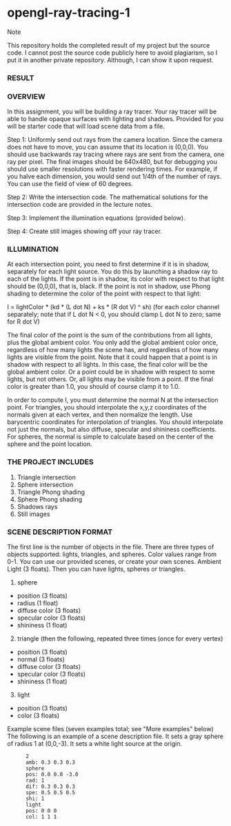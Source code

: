 # opengl-ray-tracing-1

> [!NOTE]
> This repository holds the completed result of my project but the source code.
> I cannot post the source code publicly here to avoid plagiarism, so I put it in another private repository. Although, I can show it upon request.



### RESULT




### OVERVIEW
In this assignment, you will be building a ray tracer. Your ray tracer will be able to handle opaque surfaces with lighting and shadows. Provided for you will be starter code that will load scene data from a file.

Step 1: Uniformly send out rays from the camera location. Since the camera does not have to move, you can assume that its location is (0,0,0). You should use backwards ray tracing where rays are sent from the camera, one ray per pixel. The final images should be 640x480, but for debugging you should use smaller resolutions with faster rendering times. For example, if you halve each dimension, you would send out 1/4th of the number of rays. You can use the field of view of 60 degrees.

Step 2: Write the intersection code. The mathematical solutions for the intersection code are provided in the lecture notes.

Step 3: Implement the illumination equations (provided below).

Step 4: Create still images showing off your ray tracer.



### ILLUMINATION

At each intersection point, you need to first determine if it is in shadow, separately for each light source. You do this by launching a shadow ray to each of the lights. If the point is in shadow, its color with respect to that light should be (0,0,0), that is, black. If the point is not in shadow, use Phong shading to determine the color of the point with respect to that light:

I = lightColor * (kd * (L dot N) + ks * (R dot V) ^ sh)       (for each color channel separately; note that if L dot N < 0, you should clamp L dot N to zero; same for R dot V)

The final color of the point is the sum of the contributions from all lights, plus the global ambient color. You only add the global ambient color once, regardless of how many lights the scene has, and regardless of how many lights are visible from the point. Note that it could happen that a point is in shadow with respect to all lights. In this case, the final color will be the global ambient color. Or a point could be in shadow with respect to some lights, but not others. Or, all lights may be visible from a point. If the final color is greater than 1.0, you should of course clamp it to 1.0.

In order to compute I, you must determine the normal N at the intersection point. For triangles, you should interpolate the x,y,z coordinates of the normals given at each vertex, and then normalize the length. Use barycentric coordinates for interpolation of triangles. You should interpolate not just the normals, but also diffuse, specular and shininess coefficients. For spheres, the normal is simple to calculate based on the center of the sphere and the point location.



### THE PROJECT INCLUDES

1. Triangle intersection
2. Sphere intersection
3. Triangle Phong shading
4. Sphere Phong shading
5. Shadows rays
6. Still images



### SCENE DESCRIPTION FORMAT

The first line is the number of objects in the file. There are three types of objects supported: lights, triangles, and spheres. Color values range from 0-1. You can use our provided scenes, or create your own scenes.
Ambient Light (3 floats).
Then you can have lights, spheres or triangles.

1. sphere
- position (3 floats)
- radius (1 float)
- diffuse color (3 floats)
- specular color (3 floats)
- shininess (1 float)

2. triangle
(then the following, repeated three times (once for every vertex)
- position (3 floats)
- normal (3 floats)
- diffuse color (3 floats)
- specular color (3 floats)
- shininess (1 float)

3. light
- position (3 floats)
- color (3 floats)

Example scene files (seven examples total; see "More examples" below)
The following is an example of a scene description file. It sets a gray sphere of radius 1 at (0,0,-3). It sets a white light source at the origin.

		  2
		  amb: 0.3 0.3 0.3
		  sphere
		  pos: 0.0 0.0 -3.0
		  rad: 1
		  dif: 0.3 0.3 0.3
		  spe: 0.5 0.5 0.5
		  shi: 1
		  light
		  pos: 0 0 0
		  col: 1 1 1

